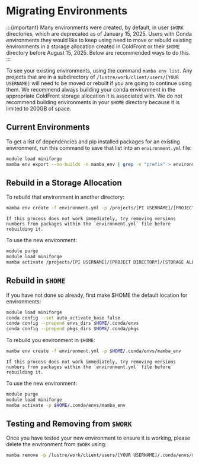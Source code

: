# Migrating Environments

:::{important}
Many environments were created, by default, in user `$WORK` directories, which are deprecated as of January 15, 2025. Users with Conda environments they would like to keep using need to move or rebuild existing environments in a storage allocation created in ColdFront or their `$HOME` directory before August 15, 2025. Below are recommended ways to do this.
:::

To see your existing environments, using the command `mamba env list`. Any projects that are in a subdirectory of `/lustre/work/client/users/[YOUR USERNAME]` will need to be moved or rebuilt if you are going to continue using them. We recommend always building your conda environment in the appropriate ColdFront storage allocation it is associated with. We do not recommend building environments in your `$HOME` directory because it is limited to 200GB of space. 

## Current Environments

To get a list of dependencies and pip installed packages for an existing environment, run this command to save that list into an `environment.yml` file:

```bash
module load miniforge
mamba env export --no-builds -n mamba_env | grep -v "prefix" > environment.yml
```

## Rebuild in a Storage Allocation

To rebuild that environment in another directory:

```bash
mamba env create -f environment.yml -p /projects/[PI USERNAME]/[PROJECT DIRECTORY]/[STORAGE ALLOC DIRECTORY]/.conda/envs/mamba_env
```

```{note}
If this process does not work immediately, try removing versions numbers from packages within the `environment.yml` file before rebuilding it.
```

To use the new environment:

```bash
module purge
module load miniforge
mamba activate /projects/[PI USERNAME]/[PROJECT DIRECTORY]/[STORAGE ALLOC DIRECTORY]/.conda/envs/mamba_env
```

## Rebuild in `$HOME`

If you have not done so already, first make $HOME the default location for environments:

```bash
module load miniforge
conda config --set auto_activate_base false
conda config --prepend envs_dirs $HOME/.conda/envs
conda config --prepend pkgs_dirs $HOME/.conda/pkgs
```

To rebuild you environment in `$HOME`:

```bash
mamba env create -f environment.yml -p $HOME/.conda/envs/mamba_env
```

```{note}
If this process does not work immediately, try removing versions numbers from packages within the `environment.yml` file before rebuilding it.
```

To use the new environment:

```bash
module purge
module load miniforge
mamba activate -p $HOME/.conda/envs/mamba_env
```

## Testing and Removing from `$WORK`

Once you have tested your new environment to ensure it is working, please delete the environment from `$WORK` using:

```bash
mamba remove -p /lustre/work/client/users/[YOUR USERNAME]/.conda/envs/mamba_env --all
```
